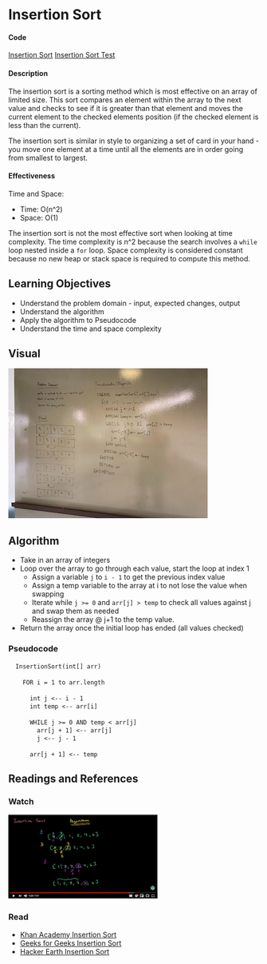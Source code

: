 # Insertion Sort
#### Code
[Insertion Sort](InsertionSort.java)
[Insertion Sort Test](../../test/java/insertionSort/InsertionSortTest.java)

#### Description
The insertion sort is a sorting method which is most effective on an array of limited size. This sort compares an element within the array to the next value and checks to see if it is greater than that element and moves the current element to the checked elements position (if the checked element is less than the current).

The insertion sort is similar in style to organizing a set of card in your hand - you move one element at a time until all the elements are in order going from smallest to largest.

#### Effectiveness
Time and Space:
* Time: O(n^2)
* Space: O(1)

The insertion sort is not the most effective sort when looking at time complexity. The time complexity is n^2 because the search involves a `while` loop nested inside a `for` loop. Space complexity is considered constant because no new heap or stack space is required to compute this method.

## Learning Objectives
* Understand the problem domain - input, expected changes, output
* Understand the algorithm
* Apply the algorithm to Pseudocode
* Understand the time and space complexity

## Visual
![whiteboard](assets/whiteboard.jpg)

## Algorithm
* Take in an array of integers
* Loop over the array to go through each value, start the loop at index 1
  * Assign a variable `j` to `i - 1` to get the previous index value
  * Assign a temp variable to the array at i to not lose the value when swapping
  * Iterate while `j >= 0` and `arr[j] > temp` to check all values against j and swap them as needed
  * Reassign the array @ j+1 to the temp value.
* Return the array once the initial loop has ended (all values checked)

### Pseudocode
```
  InsertionSort(int[] arr)
  
    FOR i = 1 to arr.length
    
      int j <-- i - 1
      int temp <-- arr[i]
      
      WHILE j >= 0 AND temp < arr[j]
        arr[j + 1] <-- arr[j]
        j <-- j - 1
        
      arr[j + 1] <-- temp
```

## Readings and References
### Watch
[![Khan Academy Insertion Sort](assets/video-image.png)](https://www.youtube.com/watch?v=lCzQvQr8Utw)

### Read
* [Khan Academy Insertion Sort](https://www.khanacademy.org/computing/computer-science/algorithms/insertion-sort/a/insertion-sort)
* [Geeks for Geeks Insertion Sort](https://www.geeksforgeeks.org/insertion-sort/)
* [Hacker Earth Insertion Sort](https://www.hackerearth.com/practice/algorithms/sorting/insertion-sort/tutorial/)
